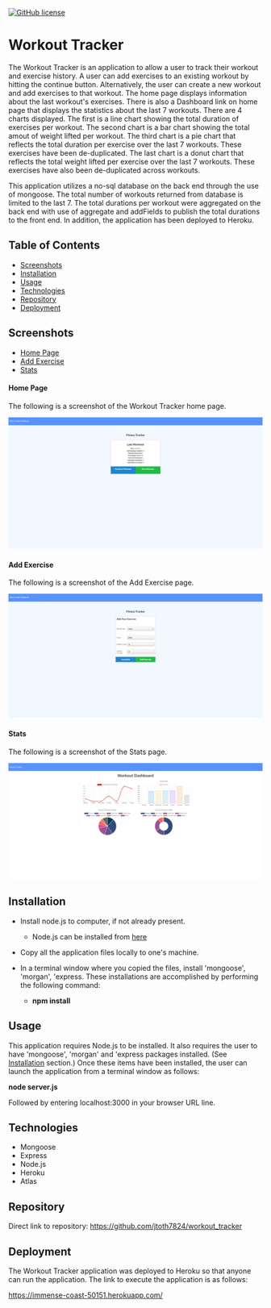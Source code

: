 [![GitHub license](https://img.shields.io/github/license/Naereen/StrapDown.js.svg)](https://www.mit.edu/~amini/LICENSE.md)

# Workout Tracker

The Workout Tracker is an application to allow a user to track their workout and exercise history.  A user can add exercises to an existing workout by hitting the continue button.  Alternatively, the user can create a new workout and add exercises to that workout.  The home page displays information about the last workout's exercises.  There is also a Dashboard link on home page that displays the statistics about the last 7 workouts.    There are 4 charts displayed.   The first is a line chart showing the total duration of exercises per workout.  The second chart is a bar chart showing the total amout of weight lifted per workout.  The third chart is a pie chart that reflects the total duration per exercise over the last 7 workouts.  These exercises have been de-duplicated.   The last chart is a donut chart that reflects the total weight lifted per exercise over the last 7 workouts.  These exercises have also been de-duplicated across workouts.

This application utilizes a no-sql database on the back end through the use of mongoose.  The total number of workouts returned from database is limited to the last 7.  The total durations per workout were aggregated on the back end with use of aggregate and addFields to publish the total durations to the front end.  In addition, the application has been deployed to Heroku.

## Table of Contents
* [Screenshots](#Screenshots)
* [Installation](#Installation)
* [Usage](#Usage)
* [Technologies](#Technologies)
* [Repository](#Repository)
* [Deployment](#Deployment)

## Screenshots
* [Home Page](#Home-Page)
* [Add Exercise](#Add-Exercise)
* [Stats](#Stats)

#### Home Page
The following is a screenshot of the Workout Tracker home page.

<p align="center">
  <img src="./public/assets/images/WorkoutTrackerHomePage.png" alt="Workout Tracker application home screen">
</p>

#### Add Exercise
The following is a screenshot of the Add Exercise page.

<p align="center">
  <img src="./public/assets/images/AddExercise.png" alt="workout tracker application add exercise screen">
</p>

#### Stats
The following is a screenshot of the Stats page.

<p align="center">
  <img src="./public/assets/images/Stats.png" alt="Workout tracker application stats screen">
</p>

## Installation

* Install node.js to computer, if not already present.
    * Node.js can be installed from [here](https://nodejs.org/en/)
* Copy all the application files locally to one's machine.
* In a terminal window where you copied the files, install 'mongoose', 'morgan', 'express.    These installations are accomplished by performing the following command: 

    * **npm install**

## Usage

This application requires Node.js to be installed.  It also requires the user to have 'mongoose', 'morgan' and 'express packages installed.  (See [Installation](#installation) section.)  Once these items have been installed, the user can launch the application from a terminal window as follows:

**node server.js**

Followed by entering localhost:3000 in your browser URL line.


## Technologies

* Mongoose
* Express
* Node.js
* Heroku
* Atlas

## Repository

Direct link to repository:  https://github.com/jtoth7824/workout_tracker

## Deployment

The Workout Tracker application was deployed to Heroku so that anyone can run the application.   The link to execute the application is as follows:

https://immense-coast-50151.herokuapp.com/
